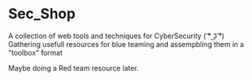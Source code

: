 # Sec_Shop
A collection of web tools and techniques for CyberSecurity ( ͡° ͜ʖ ͡°)
Gathering usefull resources for blue teaming and assempbling them in a "toolbox" format


Maybe doing a Red team resource later.
